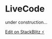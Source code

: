 # LiveCode

under construction...

[Edit on StackBlitz ⚡️](https://stackblitz.com/edit/vitejs-vite-dz6xvr)
